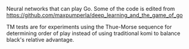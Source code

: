 Neural networks that can play Go. Some of the code is edited from https://github.com/maxpumperla/deep_learning_and_the_game_of_go

TM tests are for experiments using the Thue-Morse sequence for determining order of play instead of using traditional komi to balance black's relative advantage.
